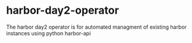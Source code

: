 # harbor-day2-operator
The harbor day2 operator is for automated managment of existing harbor instances using python harbor-api
